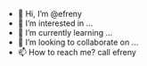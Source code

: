 - 👋 Hi, I’m @efreny
- 👀 I’m interested in ...
- 🌱 I’m currently learning ...
- 💞️ I’m looking to collaborate on ...
- 📫 How to reach me? call efreny 
<!---
efreny/efreny is a ✨ special ✨ repository because its `README.md` (this file) appears on your GitHub profile.
You can click the Preview link to take a look at your changes.
--->
